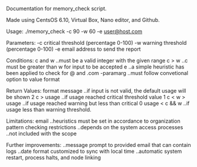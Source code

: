 Documentation for memory_check script.

Made using CentsOS 6.10, Virtual Box, Nano editor, and Github.

Usage: ./memory_check -c 90 -w 60 -e user@host.com

Parameters:
	-c critical threshold (percentage 0-100)
	-w warning threshold (percentage 0-100) 
	-e email address to send the report

Conditions:
	c and w  ..must be a valid integer with the given range
	c > w	 ..c must be greater than w for input to be accepted
	e	 ..a simple heuristic has been applied to check for @ and .com
	-param<space>arg ..must follow convetional option to value format

Return Values:
	format message   ..if input is not valid, the default usage will be shown
	2  c > usage     ..if usage reached critical threshold value
	1  c < w > usage ..if usage reached warning but less than critical
	0 usage < c && w ..if usage less than warning threshold.
	
Limitations:
	email	..heuristics must be set in accordance to organization pattern checking
	restrictions ..depends on the system access
	processes ..not included with the scope

Further improvements:
	 ..message prompt to provided email that can contain logs
	 ..date format customized to sync with local time
	 ..automatic system restart, process halts, and node linking

